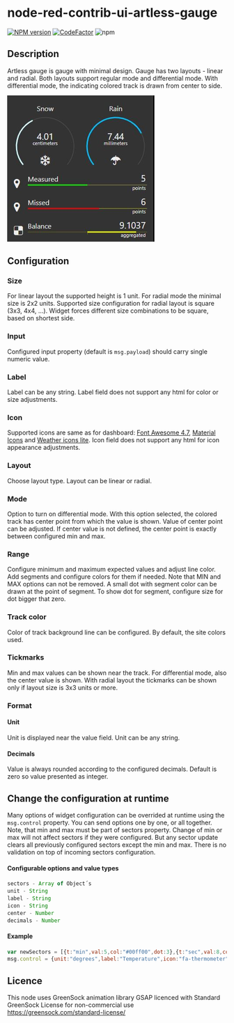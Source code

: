 # node-red-contrib-ui-artless-gauge



[![NPM version][npm-image]][npm-url]
[![CodeFactor](https://www.codefactor.io/repository/github/hotnipi/node-red-contrib-ui-artless-gauge/badge)](https://www.codefactor.io/repository/github/hotnipi/node-red-contrib-ui-artless-gauge)
![npm](https://img.shields.io/npm/dm/node-red-contrib-ui-artless-gauge)

[npm-image]: http://img.shields.io/npm/v/node-red-contrib-ui-artless-gauge.svg
[npm-url]: https://www.npmjs.com/package/node-red-contrib-ui-artless-gauge


## Description


Artless gauge is gauge with minimal design. Gauge has two layouts - linear and radial. Both layouts support regular mode and differential mode. With differential mode, the indicating colored track is drawn from center to side. 


![Node-RED dashboard widget node-red-contrib-ui-artless-gauge](images/node-red-dashboard-widget-artless-gauge.JPG)


## Configuration
### Size
For linear layout the supported height is 1 unit.
For radial mode the minimal size is 2x2 units. Supported size configuration for radial layout is square (3x3, 4x4, ...). Widget forces different size combinations to be square, based on shortest side.

### Input 
Configured input property (default is <code>msg.payload</code>) should carry single numeric value.

### Label
Label can be any string. Label field does not support any html for color or size adjustments.

### Icon
Supported icons are same as for dashboard: [Font Awesome 4.7](https://fontawesome.com/v4.7.0/icons/), [Material Icons](https://material.io/resources/icons/?style=baseline) and [Weather icons lite](https://github.com/Paul-Reed/weather-icons-lite). 
Icon field does not support any html for icon appearance adjustments.

### Layout
Choose layout type. Layout can be linear or radial.

### Mode
Option to turn on differential mode. With this option selected, the colored track has center point from which the value is shown. Value of center point can be adjusted. If center value is not defined, the center point is exactly between configured min and max.

### Range
Configure minimum and maximum expected values and adjust line color. Add segments and configure colors for them if needed. Note that MIN and MAX options can not be removed. A small dot with segment color can be drawn at the point of segment. To show dot for segment, configure size for dot bigger that zero.

### Track color
Color of track background line can be configured. By default, the site colors used.

### Tickmarks
Min and max values can be shown near the track.
For differential mode, also the center value is shown.
With radial layout the tickmarks can be shown only if layout size is 3x3 units or more.

### Format
#### Unit
Unit is displayed near the value field. Unit can be any string.
#### Decimals 
Value is always rounded according to the configured decimals. Default is zero so value presented as integer.  

## Change the configuration at runtime

Many options of widget configuration can be overrided at runtime using the <code>msg.control</code> property.
You can send options one by one, or all together.
Note, that min and max must be part of sectors property.
Change of min or max will not affect sectors if they were configured. But any sector update clears all previously configured sectors except the min and max.
There is no validation on top of incoming sectors configuration.

#### Configurable options and value types

``` javascript
sectors - Array of Object´s
unit - String
label - String
icon - String
center - Number
decimals - Number
```
#### Example
``` javascript
var newSectors = [{t:"min",val:5,col:"#00ff00",dot:3},{t:"sec",val:8,col:"#ff0000",dot:3},{t:"max",val:30,col:"#0000ff",dot:3}]
msg.control = {unit:"degrees",label:"Temperature",icon:"fa-thermometer",center:4, decimals:1, sectors:newSectors}
```
 

## Licence

This node uses GreenSock animation library GSAP licenced with Standard GreenSock License for non-commercial use https://greensock.com/standard-license/

